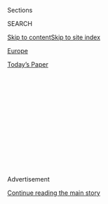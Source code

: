 <div id="app">

<div>

<div>

<div>

<div class="NYTAppHideMasthead css-1q2w90k e1suatyy0">

<div class="section css-ui9rw0 e1suatyy2">

<div class="css-eph4ug er09x8g0">

<div class="css-6n7j50">

</div>

<span class="css-1dv1kvn">Sections</span>

<div class="css-10488qs">

<span class="css-1dv1kvn">SEARCH</span>

</div>

[Skip to content](#site-content)[Skip to site
index](#site-index)

</div>

<div id="masthead-section-label" class="css-1wr3we4 eaxe0e00">

[Europe](https://www.nytimes.com/section/world/europe)

</div>

<div class="css-10698na e1huz5gh0">

</div>

</div>

<div id="masthead-bar-one" class="section hasLinks css-15hmgas e1csuq9d3">

<div class="css-uqyvli e1csuq9d0">

</div>

<div class="css-1uqjmks e1csuq9d1">

</div>

<div class="css-9e9ivx">

[](https://myaccount.nytimes.com/auth/login?response_type=cookie&client_id=vi)

</div>

<div class="css-1bvtpon e1csuq9d2">

[Today’s
Paper](https://www.nytimes.com/section/todayspaper)

</div>

</div>

</div>

</div>

<div data-aria-hidden="false">

<div id="site-content" data-role="main">

<div>

<div class="css-1aor85t" style="opacity:0.000000001;z-index:-1;visibility:hidden">

<div class="css-1hqnpie">

<div class="css-epjblv">

<span class="css-17xtcya">[Europe](/section/world/europe)</span><span class="css-x15j1o">|</span><span class="css-fwqvlz">Trump
Criticizes NATO and Hopes for ‘Good Deals’ With
Russia</span>

</div>

<div class="css-k008qs">

<div class="css-1iwv8en">

<span class="css-18z7m18"></span>

<div>

</div>

</div>

<span class="css-1n6z4y">https://nyti.ms/2iBloMA</span>

<div class="css-1705lsu">

<div class="css-4xjgmj">

<div class="css-4skfbu" data-role="toolbar" data-aria-label="Social Media Share buttons, Save button, and Comments Panel with current comment count" data-testid="share-tools">

  - 
  - 
  - 
  - 
    
    <div class="css-6n7j50">
    
    </div>

  - 

</div>

</div>

</div>

</div>

</div>

</div>

<div class="css-13pd83m">

</div>

<div id="top-wrapper" class="css-1sy8kpn">

<div id="top-slug" class="css-l9onyx">

Advertisement

</div>

[Continue reading the main
story](#after-top)

<div class="ad top-wrapper" style="text-align:center;height:100%;display:block;min-height:250px">

<div id="top" class="place-ad" data-position="top" data-size-key="top">

</div>

</div>

<div id="after-top">

</div>

</div>

<div id="sponsor-wrapper" class="css-1hyfx7x">

<div id="sponsor-slug" class="css-19vbshk">

Supported by

</div>

[Continue reading the main
story](#after-sponsor)

<div id="sponsor" class="ad sponsor-wrapper" style="text-align:center;height:100%;display:block">

</div>

<div id="after-sponsor">

</div>

</div>

<div class="css-1vkm6nb ehdk2mb0">

# Trump Criticizes NATO and Hopes for ‘Good Deals’ With Russia

</div>

<div class="css-79elbk" data-testid="photoviewer-wrapper">

<div class="css-z3e15g" data-testid="photoviewer-wrapper-hidden">

</div>

<div class="css-1a48zt4 ehw59r15" data-testid="photoviewer-children">

![<span class="css-16f3y1r e13ogyst0" data-aria-hidden="true">President-elect
Donald J. Trump at Trump Tower in New York on
Friday.</span><span class="css-cnj6d5 e1z0qqy90" itemprop="copyrightHolder"><span class="css-1ly73wi e1tej78p0">Credit...</span><span><span>Kevin
Hagen for The New York
Times</span></span></span>](https://static01.nyt.com/images/2017/01/17/world/16EUROPE-1/17EUROPE-1-articleLarge.jpg?quality=75&auto=webp&disable=upscale)

</div>

</div>

<div class="css-xt80pu e12qa4dv0">

<div class="css-18e8msd">

<div class="css-vp77d3 epjyd6m0">

<div class="css-1baulvz">

By [<span class="css-1baulvz" itemprop="name">Michael R.
Gordon</span>](http://www.nytimes.com/by/michael-r-gordon) and
[<span class="css-1baulvz last-byline" itemprop="name">Niraj
Chokshi</span>](http://www.nytimes.com/by/niraj-chokshi)

</div>

</div>

  - Jan. 15,
    2017

  - 
    
    <div class="css-4xjgmj">
    
    <div class="css-d8bdto" data-role="toolbar" data-aria-label="Social Media Share buttons, Save button, and Comments Panel with current comment count" data-testid="share-tools">
    
      - 
      - 
      - 
      - 
        
        <div class="css-6n7j50">
        
        </div>
    
      - 
    
    </div>
    
    </div>

</div>

</div>

<div class="section meteredContent css-1r7ky0e" name="articleBody" itemprop="articleBody">

<div class="css-1fanzo5 StoryBodyCompanionColumn">

<div class="css-53u6y8">

WASHINGTON — In comments that are likely to create fresh tensions with
the United States’ closest European allies, President-elect Donald J.
Trump described NATO as “obsolete” [in an interview published on
Sunday](http://www.thetimes.co.uk/edition/news/i-ll-do-a-deal-with-britain-6hl2hl73l "The interview.")
and said other European nations would probably follow Britain’s lead by
leaving the European Union.

Mr. Trump has made similar comments before. But the fact that he made
them in a joint interview with two European publications — The Times of
London and Bild, a German newspaper — and did so days before assuming
the presidency alarmed European diplomats.

“I took such heat when I said NATO was obsolete,” Mr. Trump said. “It’s
obsolete because it wasn’t taking care of terror. I took a lot of heat
for two days. And then they started saying, ‘Trump is right.’”

Mr. Trump also said that [Britain’s decision to leave the European
Union](http://www.thetimes.co.uk/edition/news/brexit-will-be-a-great-thing-you-were-so-smart-to-get-out-09gp9z357)
would “end up being a great thing” and predicted that other countries
would follow. “People, countries want their own identity, and the U.K.
wanted its own identity,” he said.

</div>

</div>

<div class="css-1fanzo5 StoryBodyCompanionColumn">

<div class="css-53u6y8">

He criticized Chancellor Angela Merkel of Germany over her decision to
welcome more than one million migrants.

“I think she made one very catastrophic mistake, and that was taking all
of these illegals, you know, taking all of the people from wherever they
come from,” he said. “And nobody even knows where they come from.”

On Russia, Mr. Trump said he hoped to strike a deal with President
Vladimir V. Putin to reduce nuclear weapons stockpiles. He suggested
that such an agreement could be part of a broader easing of tensions
that would include lifting economic sanctions imposed after Russia
seized Crimea from Ukraine in 2014.

“They have sanctions on Russia — let’s see if we can make some good
deals with Russia,” he said. “For one thing, I think nuclear weapons
should be way down and reduced very substantially, that’s part of it.
Russia’s hurting very badly right now because of sanctions, but I think
something can happen that a lot of people are going to benefit.”

Mr. Trump was critical of Russia’s military intervention in Syria,
including airstrikes in Aleppo that American officials say have hit
hospitals and killed civilians, saying it had led to a “terrible
humanitarian situation.”

</div>

</div>

<div class="css-1fanzo5 StoryBodyCompanionColumn">

<div class="css-53u6y8">

Strikingly, however, Mr. Trump painted Ms. Merkel, the leader of a
staunch American ally, and Mr. Putin, the president of a country who has
often had adversarial relations with Washington, with the same brush. He
described them as leaders he would trust at the beginning of his
presidency, but noted that this could quickly change.

“Well, I start off trusting both — but let’s see how long that lasts,”
he said. “It may not last long at all.”

During his hourlong interview with the European publications at Trump
Tower in Manhattan, Mr. Trump sought to temper some of his criticism of
NATO by noting that the alliance “is very important to me.” Still, his
characterization of it as divorced from the fight against terrorism was
challenged by NATO experts, who noted that the alliance had joined the
United States in Afghanistan.

“After 9/11, NATO’s main vocation became fighting terrorism in
Afghanistan,” said Alexander Vershbow, the former deputy secretary
general of NATO. “It is now heavily engaged in training the militaries
of many Middle Eastern countries to help them fight terrorism in their
own backyard.”

Mr. Trump’s comments on NATO were also striking because his nominee for
secretary of defense, James N. Mattis, a retired Marine general,
described the alliance as essential for Americans’ security [in
testimony to
Congress](https://www.nytimes.com/2017/01/12/us/politics/james-mattis-defense-secretary-nominee.html "Times article.")
just three days ago.

Asked about Mr. Trump’s previous criticism of NATO, General Mattis said
he had spoken with him about the value of the alliance.

“I have had discussions with him on this issue,” General Mattis said.
“He has shown himself open, even to the point of asking more
questions, going deeper into the issue.”

</div>

</div>

<div class="css-1fanzo5 StoryBodyCompanionColumn">

<div class="css-53u6y8">

In the interview, Mr. Trump also expressed an eagerness to reach a fair
trade deal with Britain “very quickly,” saying he planned to invite
Prime Minister Theresa May to visit him right after he takes office.

Ms. May had reached out to Mr. Trump just after Christmas with a gift: a
copy of an address Winston Churchill gave to the American people in
1941. In a letter, she told Mr. Trump that she hoped the sentiment of
“unity” in the speech remained “just as true today as it has ever
been.”

Others in Europe, however, were less hopeful. Two European officials,
who asked not to be identified because they did not want to add strain
to the United States’ relations with Europe, expressed frustration with
Mr. Trump’s remarks.

The diplomats said they had heard him sound off during the campaign. But
with the inauguration less than a week away, there is a growing
realization in European capitals that Mr. Trump’s acerbic criticism of
NATO and the European Union was not just an attempt to win votes.

</div>

</div>

</div>

<div>

</div>

<div>

</div>

<div>

</div>

<div>

<div id="bottom-wrapper" class="css-1ede5it">

<div id="bottom-slug" class="css-l9onyx">

Advertisement

</div>

[Continue reading the main
story](#after-bottom)

<div id="bottom" class="ad bottom-wrapper" style="text-align:center;height:100%;display:block;min-height:90px">

</div>

<div id="after-bottom">

</div>

</div>

</div>

</div>

</div>

## Site Index

<div>

</div>

## Site Information Navigation

  - [© <span>2020</span> <span>The New York Times
    Company</span>](https://help.nytimes.com/hc/en-us/articles/115014792127-Copyright-notice)

<!-- end list -->

  - [NYTCo](https://www.nytco.com/)
  - [Contact
    Us](https://help.nytimes.com/hc/en-us/articles/115015385887-Contact-Us)
  - [Work with us](https://www.nytco.com/careers/)
  - [Advertise](https://nytmediakit.com/)
  - [T Brand Studio](http://www.tbrandstudio.com/)
  - [Your Ad
    Choices](https://www.nytimes.com/privacy/cookie-policy#how-do-i-manage-trackers)
  - [Privacy](https://www.nytimes.com/privacy)
  - [Terms of
    Service](https://help.nytimes.com/hc/en-us/articles/115014893428-Terms-of-service)
  - [Terms of
    Sale](https://help.nytimes.com/hc/en-us/articles/115014893968-Terms-of-sale)
  - [Site
    Map](https://spiderbites.nytimes.com)
  - [Help](https://help.nytimes.com/hc/en-us)
  - [Subscriptions](https://www.nytimes.com/subscription?campaignId=37WXW)

</div>

</div>

</div>

</div>
